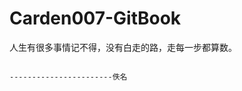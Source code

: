 # Carden007-GitBook

人生有很多事情记不得，没有白走的路，走每一步都算数。

                                                                                         -----------------------佚名



